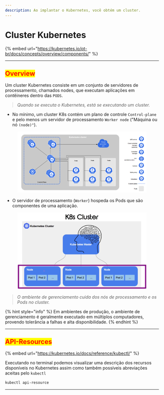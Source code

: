 ```yaml
---
description: Ao implantar o Kubernetes, você obtém um cluster.
---
```


# Cluster Kubernetes

{% embed url="https://kubernetes.io/pt-br/docs/concepts/overview/components/" %}

***

## <mark style="color:red;">Overview</mark>

Um cluster Kubernetes consiste em um conjunto de servidores de processamento, chamados nodes, que executam aplicações em contêineres  dentro das `PODS`. &#x20;

> _Quando se executa o Kubernetes, está se executando um cluster._&#x20;

* No mínimo, um cluster K8s contém um plano de controle `Control-plane` e pelo menos um servidor de processamento `Worker node` ("Máquina ou nó `(node)"`).

<figure><img src="../.gitbook/assets/image (51) (1).png" alt=""><figcaption></figcaption></figure>

* O servidor de processamento (`Worker`) hospeda os Pods que são componentes de uma aplicação.

<figure><img src="../.gitbook/assets/image (59) (1).png" alt=""><figcaption></figcaption></figure>

> _O ambiente de gerenciamento cuida dos nós de processamento e os Pods no cluster._&#x20;

{% hint style="info" %}
Em ambientes de produção, o ambiente de gerenciamento é geralmente executado em múltiplos computadores, provendo tolerância a falhas e alta disponibilidade.
{% endhint %}

***

## <mark style="color:red;">API-Resources</mark>

{% embed url="https://kubernetes.io/docs/reference/kubectl/" %}

Executando no terminal podemos visualizar uma descrição dos recursos disponíveis no Kubernetes assim como também possíveis abreviações aceitas pelo `kubectl`

```bash
kubectl api-resource
```

***

